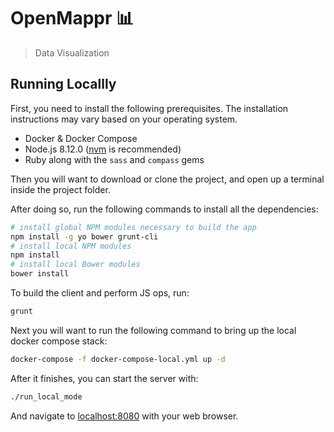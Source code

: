 # OpenMappr 📊
> Data Visualization

## Running Locallly
First, you need to install the following prerequisites.  The installation instructions may vary based on your operating system.
* Docker & Docker Compose
* Node.js 8.12.0 ([nvm](https://github.com/nvm-sh/nvm) is recommended)
* Ruby along with the `sass` and `compass` gems

Then you will want to download or clone the project, and open up a terminal inside the project folder.

After doing so, run the following commands to install all the dependencies:
```bash
# install global NPM modules necessary to build the app
npm install -g yo bower grunt-cli
# install local NPM modules
npm install
# install local Bower modules
bower install
```
To build the client and perform JS ops, run:
```bash
grunt
``` 
Next you will want to run the following command to bring up the local docker compose stack:
```bash
docker-compose -f docker-compose-local.yml up -d
```
After it finishes, you can start the server with:
```bash
./run_local_mode
```
And navigate to [localhost:8080](http://localhost:8080) with your web browser.

